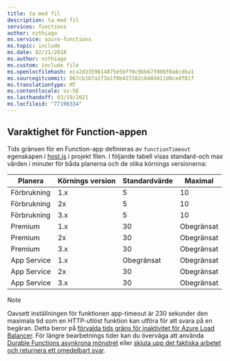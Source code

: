 ```yaml
---
title: ta med fil
description: ta med fil
services: functions
author: nzthiago
ms.service: azure-functions
ms.topic: include
ms.date: 02/21/2018
ms.author: nzthiago
ms.custom: include file
ms.openlocfilehash: eca2d3359614875e5bff0c9bb67f006f0a8cdba1
ms.sourcegitcommit: 867cb1b7a1f3a1f0b427282c648d411d0ca4f81f
ms.translationtype: MT
ms.contentlocale: sv-SE
ms.lasthandoff: 03/19/2021
ms.locfileid: "77198334"
---
```

## <a name="function-app-timeout-duration"></a><a name="timeout"></a>Varaktighet för Function-appen 

Tids gränsen för en Function-app definieras av `functionTimeout` egenskapen i [host.js](../articles/azure-functions/functions-host-json.md#functiontimeout) i projekt filen. I följande tabell visas standard-och max värden i minuter för båda planerna och de olika körnings versionerna:

| Planera | Körnings version | Standardvärde | Maximal |
|------|---------|---------|---------|
| Förbrukning | 1.x | 5 | 10 |
| Förbrukning | 2x | 5 | 10 |
| Förbrukning | 3.x | 5 | 10 |
| Premium | 1.x | 30 | Obegränsat |
| Premium | 2x | 30 | Obegränsat |
| Premium | 3.x | 30 | Obegränsat |
| App Service | 1.x | Obegränsat | Obegränsat |
| App Service | 2x | 30 | Obegränsat |
| App Service | 3.x | 30 | Obegränsat |

> [!NOTE] 
> Oavsett inställningen för funktionen app-timeout är 230 sekunder den maximala tid som en HTTP-utlöst funktion kan utföra för att svara på en begäran. Detta beror på [förvalda tids gräns för inaktivitet för Azure Load Balancer](../articles/app-service/faq-availability-performance-application-issues.md#why-does-my-request-time-out-after-230-seconds). För längre bearbetnings tider kan du överväga att använda [Durable Functions asynkrona mönstret](../articles/azure-functions/durable/durable-functions-overview.md#async-http) eller [skjuta upp det faktiska arbetet och returnera ett omedelbart svar](../articles/azure-functions/functions-best-practices.md#avoid-long-running-functions).

